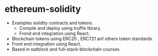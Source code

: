 # ethereum-solidity

- Examples solidity contracts and tokens.
  - Compile and deploy using truffle library. 
  - Frond end integration using React.
- Blockchain tokens using ERC20 , ERC721 anf others token standards.
- Front end integration using React.
- Based in eatblock and full-stack-blockchain courses.


